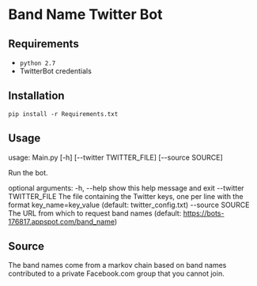 # Band Name Twitter Bot

## Requirements

- `python 2.7`
- TwitterBot credentials

## Installation

`pip install -r Requirements.txt`

## Usage
usage: Main.py [-h] [--twitter TWITTER_FILE] [--source SOURCE]

Run the bot.

optional arguments:
  -h, --help            show this help message and exit
  --twitter TWITTER_FILE
                        The file containing the Twitter keys, one per line
                        with the format key_name=key_value (default:
                        twitter_config.txt)
  --source SOURCE       The URL from which to request band names (default:
                        https://bots-176817.appspot.com/band_name)

## Source

The band names come from a markov chain based on band names contributed to a private Facebook.com group that you cannot join.